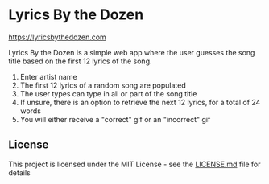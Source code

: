 # Lyrics By the Dozen

https://lyricsbythedozen.com

Lyrics By the Dozen is a simple web app where the user guesses the song title based on the first 12 lyrics of the song.  

1) Enter artist name
2) The first 12 lyrics of a random song are populated
3) The user types can type in all or part of the song title
4) If unsure, there is an option to retrieve the next 12 lyrics, for a total of 24 words
5) You will either receive a "correct" gif or an "incorrect" gif

## License

This project is licensed under the MIT License - see the [LICENSE.md](LICENSE.md) file for details
